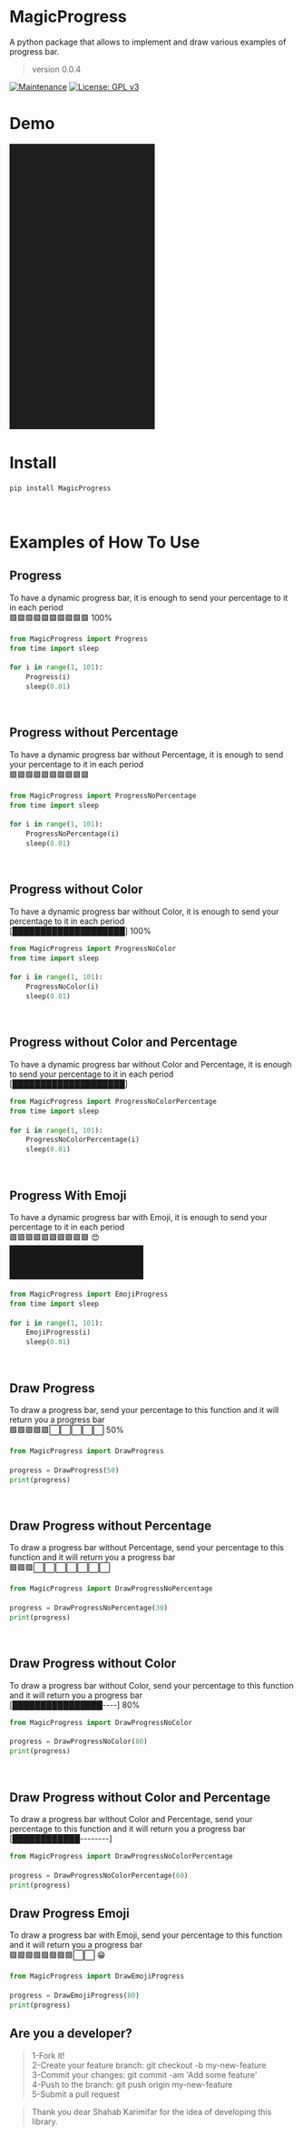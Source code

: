# MagicProgress
A python package that allows to implement and draw various examples of progress bar.
> version 0.0.4

[![Maintenance](https://img.shields.io/badge/Maintained%3F-yes-green.svg)](https://GitHub.com/Naereen/StrapDown.js/graphs/commit-activity)
[![License: GPL v3](https://img.shields.io/badge/License-GPLv3-blue.svg)](https://www.gnu.org/licenses/gpl-3.0)

# Demo
![Alt text](https://raw.githubusercontent.com/kiahamedi/MagicProgress/main/screenshots/mgprogress.gif "Optional title")

# Install
```python
pip install MagicProgress
```
<br>

# Examples of How To Use
## Progress
To have a dynamic progress bar, it is enough to send your percentage to it in each period<br>
🟩🟩🟩🟩🟩🟩🟩🟩🟩🟩 100%
<br>
```python
from MagicProgress import Progress
from time import sleep

for i in range(1, 101):
    Progress(i)
    sleep(0.01)
```
<br>


## Progress without Percentage
To have a dynamic progress bar without Percentage, it is enough to send your percentage to it in each period<br>
🟩🟩🟩🟩🟩🟩🟩🟩🟩🟩
<br>
```python
from MagicProgress import ProgressNoPercentage
from time import sleep

for i in range(1, 101):
    ProgressNoPercentage(i)
    sleep(0.01)
```
<br>


## Progress without Color
To have a dynamic progress bar without Color, it is enough to send your percentage to it in each period<br>
 [████████████████████] 100%
<br>
```python
from MagicProgress import ProgressNoColor
from time import sleep

for i in range(1, 101):
    ProgressNoColor(i)
    sleep(0.01)
```
<br>


## Progress without Color and Percentage
To have a dynamic progress bar without Color and Percentage, it is enough to send your percentage to it in each period<br>
 [████████████████████]
<br>
```python
from MagicProgress import ProgressNoColorPercentage
from time import sleep

for i in range(1, 101):
    ProgressNoColorPercentage(i)
    sleep(0.01)
```
<br>

## Progress With Emoji
To have a dynamic progress bar with Emoji, it is enough to send your percentage to it in each period<br>
🟩🟩🟩🟩🟩🟩🟩🟩🟩🟩 😍<br>
![Alt text](https://raw.githubusercontent.com/kiahamedi/MagicProgress/main/screenshots/emoji.gif "Optional title")
<br>
```python
from MagicProgress import EmojiProgress
from time import sleep

for i in range(1, 101):
    EmojiProgress(i)
    sleep(0.01)
```
<br>


## Draw Progress
To draw a progress bar, send your percentage to this function and it will return you a progress bar<br>
🟩🟩🟩🟩🟩⬜️⬜️⬜️⬜️⬜️ 50%
<br>
```python
from MagicProgress import DrawProgress

progress = DrawProgress(50)
print(progress)
```
<br>


## Draw Progress without Percentage
To draw a progress bar without Percentage, send your percentage to this function and it will return you a progress bar<br>
🟩🟩🟩⬜️⬜️⬜️⬜️⬜️⬜️⬜️ 
<br>
```python
from MagicProgress import DrawProgressNoPercentage

progress = DrawProgressNoPercentage(30)
print(progress)
```
<br>


## Draw Progress without Color
To draw a progress bar without Color, send your percentage to this function and it will return you a progress bar<br>
[████████████████----] 80% 
<br>
```python
from MagicProgress import DrawProgressNoColor

progress = DrawProgressNoColor(80)
print(progress)
```
<br>

## Draw Progress without Color and Percentage
To draw a progress bar without Color and Percentage, send your percentage to this function and it will return you a progress bar<br>
[████████████--------] 
<br>
```python
from MagicProgress import DrawProgressNoColorPercentage

progress = DrawProgressNoColorPercentage(60)
print(progress)
```


## Draw Progress Emoji
To draw a progress bar with Emoji, send your percentage to this function and it will return you a progress bar<br>
🟩🟩🟩🟩🟩🟩🟩🟩⬜️⬜️ 😁 
<br>
```python
from MagicProgress import DrawEmojiProgress

progress = DrawEmojiProgress(80)
print(progress)
```


## Are you a developer?
> 1-Fork it!</br>
> 2-Create your feature branch: git checkout -b my-new-feature</br>
> 3-Commit your changes: git commit -am 'Add some feature'</br>
> 4-Push to the branch: git push origin my-new-feature</br>
> 5-Submit a pull request</br>


>Thank you dear Shahab Karimifar for the idea of developing this library.
